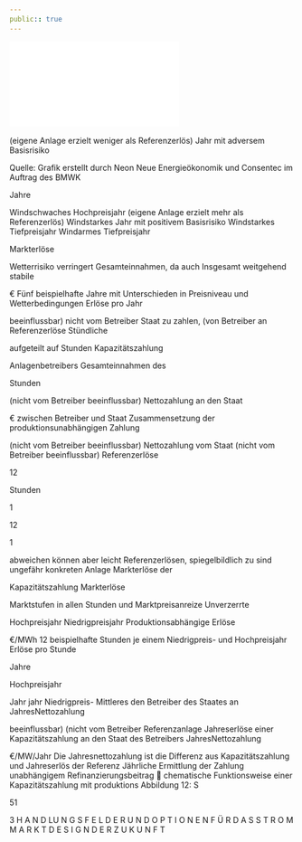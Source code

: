 ```yaml
---
public:: true
---
```

![./pages/page53.pdf](../assets/./pages/page53.pdf)




(eigene Anlage erzielt weniger als Referenzerlös)
Jahr mit adversem Basisrisiko

Quelle: Grafik erstellt durch Neon Neue Energieökonomik und Consentec im Auftrag des BMWK

Jahre

Windschwaches Hochpreisjahr
(eigene Anlage erzielt mehr als Referenzerlös)
Windstarkes Jahr mit positivem Basisrisiko
Windstarkes Tiefpreisjahr
Windarmes Tiefpreisjahr

Markterlöse

Wetterrisiko verringert
Gesamteinnahmen, da auch
Insgesamt weitgehend stabile

€
Fünf beispielhafte Jahre mit Unterschieden in Preisniveau und Wetterbedingungen
Erlöse pro Jahr

beeinflussbar)
nicht vom Betreiber
Staat zu zahlen,
(von Betreiber an
Referenzerlöse
Stündliche

aufgeteilt
auf Stunden
Kapazitätszahlung

Anlagenbetreibers
Gesamteinnahmen des

Stunden

(nicht vom Betreiber beeinflussbar)
Nettozahlung an den Staat

€
zwischen Betreiber und Staat
Zusammensetzung der produktionsunabhängigen Zahlung

(nicht vom Betreiber beeinflussbar)
Nettozahlung vom Staat
(nicht vom Betreiber beeinflussbar)
Referenzerlöse

12

Stunden

1

12

1

abweichen
können aber leicht
Referenzerlösen,
spiegelbildlich zu
sind ungefähr
konkreten Anlage
Markterlöse der

Kapazitätszahlung
Markterlöse

Marktstufen
in allen Stunden und
Marktpreisanreize
Unverzerrte

Hochpreisjahr
Niedrigpreisjahr
Produktionsabhängige Erlöse

€/MWh
12 beispielhafte Stunden je einem Niedrigpreis- und Hochpreisjahr
Erlöse pro Stunde

Jahre

Hochpreisjahr

Jahr
jahr
Niedrigpreis- Mittleres
den Betreiber
des Staates an
JahresNettozahlung

beeinflussbar)
(nicht vom Betreiber
Referenzanlage
Jahreserlöse einer
Kapazitätszahlung
an den Staat
des Betreibers
JahresNettozahlung

€/MW/Jahr
Die Jahresnettozahlung ist die Differenz aus Kapazitätszahlung und Jahreserlös der Referenz
Jährliche Ermittlung der Zahlung
unabhängigem Refinanzierungsbeitrag
 chematische Funktionsweise einer Kapazitätszahlung mit produktions­
Abbildung 12: S

51

3 H A N D LU N G S F E L D E R U N D O P T I O N E N F Ü R D A S S T R O M M A R K T D E S I G N D E R Z U K U N F T
